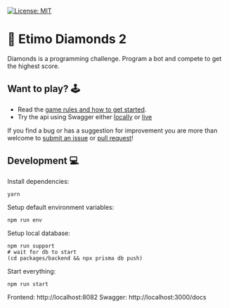 [![License: MIT](https://img.shields.io/badge/License-MIT-yellow.svg)](https://opensource.org/licenses/MIT)

# 💎 Etimo Diamonds 2

Diamonds is a programming challenge. Program a bot and compete to get the highest score.

## Want to play? 🕹

- Read the [game rules and how to get started](RULES.md).
- Try the api using Swagger either [locally](http://localhost:3000/docs) or [live](http://diamonds.etimo.se/docs/)

If you find a bug or has a suggestion for improvement you are more than welcome to [submit an issue](https://github.com/Etimo/diamonds2/issues/new) or [pull request](https://github.com/Etimo/diamonds2/compare)!

## Development 💻

Install dependencies:

```
yarn
```

Setup default environment variables:

```
npm run env
```

Setup local database:

```
npm run support
# wait for db to start
(cd packages/backend && npx prisma db push)
```

Start everything:

```
npm run start
```

Frontend: http://localhost:8082
Swagger: http://localhost:3000/docs

